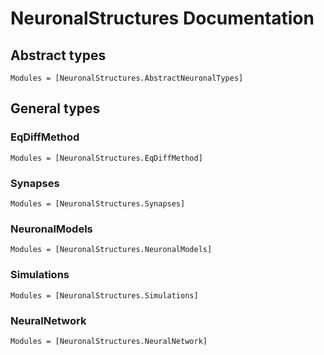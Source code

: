# NeuronalStructures Documentation

## Abstract types
```@autodocs
Modules = [NeuronalStructures.AbstractNeuronalTypes]
```

## General types


### EqDiffMethod

```@autodocs
Modules = [NeuronalStructures.EqDiffMethod]
```


### Synapses
```@autodocs
Modules = [NeuronalStructures.Synapses]
```


### NeuronalModels
```@autodocs
Modules = [NeuronalStructures.NeuronalModels]
```


### Simulations
```@autodocs
Modules = [NeuronalStructures.Simulations]
```

### NeuralNetwork
```@autodocs
Modules = [NeuronalStructures.NeuralNetwork]
```

